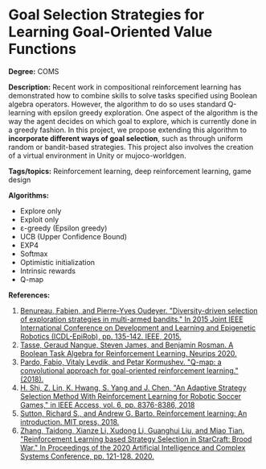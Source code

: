 # Goal Selection Strategies for Learning Goal-Oriented Value Functions

**Degree:** COMS

**Description:** Recent work in compositional reinforcement learning has demonstrated how to
combine skills to solve tasks specified using Boolean algebra operators. However, the algorithm
to do so uses standard Q-learning with epsilon greedy exploration. One aspect of the algorithm
is the way the agent decides on which goal to explore, which is currently done in a greedy
fashion. In this project, we propose extending this algorithm to **incorporate different ways of goal
selection**, such as through uniform random or bandit-based strategies. This project also involves
the creation of a virtual environment in Unity or mujoco-worldgen.

**Tags/topics:** Reinforcement learning, deep reinforcement learning, game design

**Algorithms:**

- Explore only
- Exploit only
- ε-greedy (Epsilon greedy)
- UCB (Upper Confidence Bound)
- EXP4
- Softmax
- Optimistic initialization
- Intrinsic rewards
- Q-map

**References:**

1. [Benureau, Fabien, and Pierre-Yves Oudeyer. "Diversity-driven selection of exploration strategies in multi-armed bandits." In 2015 Joint IEEE International Conference on Development and Learning and Epigenetic Robotics (ICDL-EpiRob), pp. 135-142. IEEE, 2015.](https://ieeexplore.ieee.org/abstract/document/7346130)
2. [Tasse, Geraud Nangue, Steven James, and Benjamin Rosman. A Boolean Task Algebra for Reinforcement Learning. Neurips 2020.](https://proceedings.neurips.cc/paper/2020/hash/6ba3af5d7b2790e73f0de32e5c8c1798-Abstract.html)
3. [Pardo, Fabio, Vitaly Levdik, and Petar Kormushev. "Q-map: a convolutional approach for goal-oriented reinforcement learning." (2018).](https://openreview.net/forum?id=rye7XnRqFm)
4. [H. Shi, Z. Lin, K. Hwang, S. Yang and J. Chen, "An Adaptive Strategy Selection Method With Reinforcement Learning for Robotic Soccer Games," in IEEE Access, vol. 6, pp. 8376-8386, 2018](https://ieeexplore.ieee.org/abstract/document/8301430)
5. [Sutton, Richard S., and Andrew G. Barto. Reinforcement learning: An introduction. MIT press, 2018.](https://books.google.com/books?hl=en&lr=&id=uWV0DwAAQBAJ&oi=fnd&pg=PR7&dq=+Reinforcement+learning:+An+introduction&ots=mirNs6X4i8&sig=Gh6KgbbNms8_OGtnKEmgvRtExck)
6. [Zhang, Taidong, Xianze Li, Xudong Li, Guanghui Liu, and Miao Tian. "Reinforcement Learning based Strategy Selection in StarCraft: Brood War." In Proceedings of the 2020 Artificial Intelligence and Complex Systems Conference, pp. 121-128. 2020.](https://dl.acm.org/doi/abs/10.1145/3407703.3407726?casa_token=wnvoVjGBR6EAAAAA:J1RzGZWcNtLMg7t25rBOZsYbiGEDENwPq30zBMBLeoKoLxDwMk3EIa5Kc6EY846-UMK_sWeS87h0)
